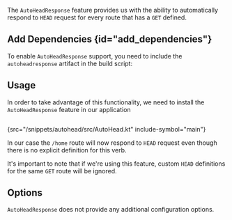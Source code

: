 [//]: # (title: Auto Head Response)


The `AutoHeadResponse` feature provides us with the ability to automatically respond to `HEAD` request for every route that has a `GET` defined. 

## Add Dependencies {id="add_dependencies"}
To enable `AutoHeadResponse` support, you need to include the `autoheadresponse` artifact in the build script:
<var name="artifact_name" value="autoheadresponse"/>
<include src="lib.md" include-id="add_ktor_artifact"/>

## Usage
In order to take advantage of this functionality, we need to install the `AutoHeadResponse` feature in our application


```kotlin
```
{src="/snippets/autohead/src/AutoHead.kt" include-symbol="main"}

In our case the `/home` route will now respond to `HEAD` request even though there is no explicit definition for this verb.

It's important to note that if we're using this feature, custom `HEAD` definitions for the same `GET` route will be ignored.


## Options
`AutoHeadResponse` does not provide any additional configuration options.
